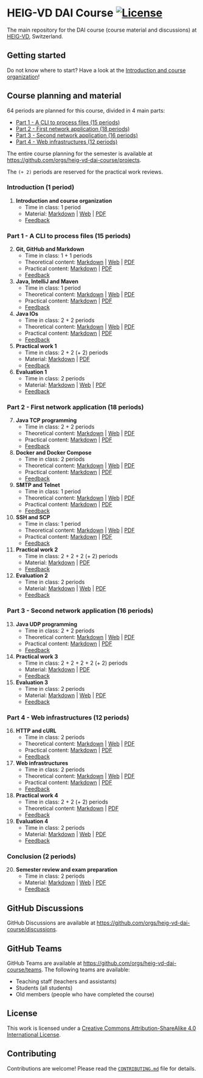 # HEIG-VD DAI Course [![License](https://img.shields.io/github/license/heig-vd-dai-course/heig-vd-dai-course)](./LICENSE.md)

[feedback-01]: #
[feedback-02]: #
[feedback-03]: #
[feedback-04]: #
[feedback-05]: #
[feedback-06]: #
[feedback-07]: #
[feedback-08]: #
[feedback-09]: #
[feedback-10]: #
[feedback-11]: #
[feedback-12]: #
[feedback-13]: #
[feedback-14]: #
[feedback-15]: #
[feedback-16]: #
[feedback-17]: #
[feedback-18]: #
[feedback-19]: #
[feedback-20]: #

The main repository for the DAI course (course material and discussions) at [HEIG-VD](https://heig-vd.ch), Switzerland.

## Getting started

Do not know where to start? Have a look at the [Introduction and course organization](./01-introduction-and-course-organization/README.md)!

## Course planning and material

64 periods are planned for this course, divided in 4 main parts:

- [Part 1 - A CLI to process files (15 periods)](#part-1---a-cli-to-process-files-15-periods)
- [Part 2 - First network application (18 periods)](#part-2---first-network-application-18-periods)
- [Part 3 - Second network application (16 periods)](#part-3---second-network-application-16-periods)
- [Part 4 - Web infrastructures (12 periods)](#part-4---web-infrastructures-12-periods)

The entire course planning for the semester is available at <https://github.com/orgs/heig-vd-dai-course/projects>.

The `(+ 2)` periods are reserved for the practical work reviews.

### Introduction (1 period)

1. **Introduction and course organization**
    - Time in class: 1 period
    - Material: [Markdown](./01-introduction-and-course-organization/README.md) | [Web](https://heig-vd-dai-course.github.io/heig-vd-dai-course/01-introduction-and-course-organization/) | [PDF](https://heig-vd-dai-course.github.io/heig-vd-dai-course/01-introduction-and-course-organization/01-introduction-and-course-organization.pdf)<!-- | [Video (in French)]() -->
    - [Feedback][feedback-01]

### Part 1 - A CLI to process files (15 periods)

2. **Git, GitHub and Markdown**
    - Time in class: 1 + 1 periods
    - Theoretical content: [Markdown](./02-git-github-and-markdown/README.md) | [Web](https://heig-vd-dai-course.github.io/heig-vd-dai-course/02-git-github-and-markdown/) | [PDF](https://heig-vd-dai-course.github.io/heig-vd-dai-course/02-git-github-and-markdown/02-git-github-and-markdown.pdf)<!-- | [Video (in French)]() -->
    - Practical content: [Markdown](./02-git-github-and-markdown/PRACTICAL_CONTENT.md) | [PDF](https://heig-vd-dai-course.github.io/heig-vd-dai-course/02-git-github-and-markdown/02-git-github-and-markdown-practical-content.pdf)
    - [Feedback][feedback-02]
3. **Java, IntelliJ and Maven**
    - Time in class: 1 period
    - Theoretical content: [Markdown](./03-java-intellij-and-maven/README.md) | [Web](https://heig-vd-dai-course.github.io/heig-vd-dai-course/03-java-intellij-and-maven/) | [PDF](https://heig-vd-dai-course.github.io/heig-vd-dai-course/03-java-intellij-and-maven/03-java-intellij-and-maven.pdf)<!-- | [Video (in French)]() -->
    - Practical content: [Markdown](./03-java-intellij-and-maven/PRACTICAL_CONTENT.md) | [PDF](https://heig-vd-dai-course.github.io/heig-vd-dai-course/03-java-intellij-and-maven/03-java-intellij-and-maven-practical-content.pdf)
    - [Feedback][feedback-03]
4. **Java IOs**
    - Time in class: 2 + 2 periods
    - Theoretical content: [Markdown](./04-java-ios/README.md) | [Web](https://heig-vd-dai-course.github.io/heig-vd-dai-course/04-java-ios/) | [PDF](https://heig-vd-dai-course.github.io/heig-vd-dai-course/04-java-ios/04-java-ios.pdf)<!-- | [Video (in French)]() -->
    - Practical content: [Markdown](./04-java-ios/PRACTICAL_CONTENT.md) | [PDF](https://heig-vd-dai-course.github.io/heig-vd-dai-course/04-java-ios/04-java-ios-practical-content.pdf)
    - [Feedback][feedback-04]
5. **Practical work 1**
    - Time in class: 2 + 2 (+ 2) periods
    - Material: [Markdown](./05-practical-work-1/README.md) | [PDF](https://heig-vd-dai-course.github.io/heig-vd-dai-course/05-practical-work-1/05-practical-work-1.pdf)
    - [Feedback][feedback-05]
6. **Evaluation 1**
    - Time in class: 2 periods
    - Material: [Markdown](./06-evaluation-1/README.md) | [Web](https://heig-vd-dai-course.github.io/heig-vd-dai-course/06-evaluation-1/) | [PDF](https://heig-vd-dai-course.github.io/heig-vd-dai-course/06-evaluation-1/06-evaluation-1.pdf)<!-- | [Video (in French)]() -->
    - [Feedback][feedback-06]

### Part 2 - First network application (18 periods)

7. **Java TCP programming**
    - Time in class: 2 + 2 periods
    - Theoretical content: [Markdown](./07-java-tcp-programming/README.md) | [Web](https://heig-vd-dai-course.github.io/heig-vd-dai-course/07-java-tcp-programming/) | [PDF](https://heig-vd-dai-course.github.io/heig-vd-dai-course/07-java-tcp-programming/07-java-tcp-programming.pdf)<!-- | [Video (in French)]() -->
    - Practical content: [Markdown](./07-java-tcp-programming/PRACTICAL_CONTENT.md) | [PDF](https://heig-vd-dai-course.github.io/heig-vd-dai-course/07-java-tcp-programming/07-java-tcp-programming-practical-content.pdf)
    - [Feedback][feedback-07]
8. **Docker and Docker Compose**
    - Time in class: 2 periods
    - Theoretical content: [Markdown](./08-docker-and-docker-compose/README.md) | [Web](https://heig-vd-dai-course.github.io/heig-vd-dai-course/08-docker-and-docker-compose/) | [PDF](https://heig-vd-dai-course.github.io/heig-vd-dai-course/08-docker-and-docker-compose/08-docker-and-docker-compose.pdf)<!-- | [Video (in French)]() -->
    - Practical content: [Markdown](./08-docker-and-docker-compose/PRACTICAL_CONTENT.md) | [PDF](https://heig-vd-dai-course.github.io/heig-vd-dai-course/08-docker-and-docker-compose/08-docker-and-docker-compose-practical-content.pdf)
    - [Feedback][feedback-08]
9. **SMTP and Telnet**
    - Time in class: 1 period
    - Theoretical content: [Markdown](./09-smtp-and-telnet/README.md) | [Web](https://heig-vd-dai-course.github.io/heig-vd-dai-course/09-smtp-and-telnet/) | [PDF](https://heig-vd-dai-course.github.io/heig-vd-dai-course/09-smtp-and-telnet/09-smtp-and-telnet.pdf)<!-- | [Video (in French)]() -->
    - Practical content: [Markdown](./09-smtp-and-telnet/PRACTICAL_CONTENT.md) | [PDF](https://heig-vd-dai-course.github.io/heig-vd-dai-course/09-smtp-and-telnet/09-smtp-and-telnet-practical-content.pdf)
    - [Feedback][feedback-09]
10. **SSH and SCP**
    - Time in class: 1 period
    - Theoretical content: [Markdown](./10-ssh-and-scp/README.md) | [Web](https://heig-vd-dai-course.github.io/heig-vd-dai-course/10-ssh-and-scp/) | [PDF](https://heig-vd-dai-course.github.io/heig-vd-dai-course/10-ssh-and-scp/10-ssh-and-scp.pdf)<!-- | [Video (in French)]() -->
    - Practical content: [Markdown](./10-ssh-and-scp/PRACTICAL_CONTENT.md) | [PDF](https://heig-vd-dai-course.github.io/heig-vd-dai-course/10-ssh-and-scp/10-ssh-and-scp-practical-content.pdf)
    - [Feedback][feedback-10]
11. **Practical work 2**
    - Time in class: 2 + 2 + 2 (+ 2) periods
    - Material: [Markdown](./11-practical-work-2/README.md) | [PDF](https://heig-vd-dai-course.github.io/heig-vd-dai-course/11-practical-work-2/11-practical-work-2.pdf)
    - [Feedback][feedback-11]
12. **Evaluation 2**
    - Time in class: 2 periods
    - Material: [Markdown](./12-evaluation-2/README.md) | [Web](https://heig-vd-dai-course.github.io/heig-vd-dai-course/12-evaluation-2/) | [PDF](https://heig-vd-dai-course.github.io/heig-vd-dai-course/12-evaluation-2/12-evaluation-2.pdf)<!-- | [Video (in French)]() -->
    - [Feedback][feedback-12]

### Part 3 - Second network application (16 periods)

13. **Java UDP programming**
    - Time in class: 2 + 2 periods
    - Theoretical content: [Markdown](./13-java-udp-programming/README.md) | [Web](https://heig-vd-dai-course.github.io/heig-vd-dai-course/13-java-udp-programming/) | [PDF](https://heig-vd-dai-course.github.io/heig-vd-dai-course/13-java-udp-programming/13-java-udp-programming.pdf)<!-- | [Video (in French)]() -->
    - Practical content: [Markdown](./13-java-udp-programming/PRACTICAL_CONTENT.md) | [PDF](https://heig-vd-dai-course.github.io/heig-vd-dai-course/13-java-udp-programming/13-java-udp-programming-practical-content.pdf)
    - [Feedback][feedback-13]
14. **Practical work 3**
    - Time in class: 2 + 2 + 2 + 2 (+ 2) periods
    - Material: [Markdown](./14-practical-work-3/README.md) | [PDF](https://heig-vd-dai-course.github.io/heig-vd-dai-course/14-practical-work-3/14-practical-work-3.pdf)
    - [Feedback][feedback-14]
15. **Evaluation 3**
    - Time in class: 2 periods
    - Material: [Markdown](./15-evaluation-3/README.md) | [Web](https://heig-vd-dai-course.github.io/heig-vd-dai-course/15-evaluation-3/) | [PDF](https://heig-vd-dai-course.github.io/heig-vd-dai-course/15-evaluation-3/15-evaluation-3.pdf)<!-- | [Video (in French)]() -->
    - [Feedback][feedback-15]

### Part 4 - Web infrastructures (12 periods)

16. **HTTP and cURL**
    - Time in class: 2 periods
    - Theoretical content: [Markdown](./16-http-and-curl/README.md) | [Web](https://heig-vd-dai-course.github.io/heig-vd-dai-course/16-http-and-curl/) | [PDF](https://heig-vd-dai-course.github.io/heig-vd-dai-course/16-http-and-curl/16-http-and-curl.pdf)<!-- | [Video (in French)]() -->
    - Practical content: [Markdown](./16-http-and-curl/PRACTICAL_CONTENT.md) | [PDF](https://heig-vd-dai-course.github.io/heig-vd-dai-course/16-http-and-curl/16-http-and-curl-practical-content.pdf)
    - [Feedback][feedback-16]
17. **Web infrastructures**
    - Time in class: 2 periods
    - Theoretical content: [Markdown](./17-web-infrastructures/README.md) | [Web](https://heig-vd-dai-course.github.io/heig-vd-dai-course/17-web-infrastructures/) | [PDF](https://heig-vd-dai-course.github.io/heig-vd-dai-course/17-web-infrastructures/17-web-infrastructures.pdf)<!-- | [Video (in French)]() -->
    - Practical content: [Markdown](./17-web-infrastructures/PRACTICAL_CONTENT.md) | [PDF](https://heig-vd-dai-course.github.io/heig-vd-dai-course/17-web-infrastructures/17-web-infrastructures-practical-content.pdf)
    - [Feedback][feedback-17]
18. **Practical work 4**
    - Time in class: 2 + 2 (+ 2) periods
    - Theoretical content: [Markdown](./18-practical-work-4/README.md) | [PDF](https://heig-vd-dai-course.github.io/heig-vd-dai-course/18-practical-work-4/18-practical-work-4.pdf)
    - [Feedback][feedback-18]
19. **Evaluation 4**
    - Time in class: 2 periods
    - Material: [Markdown](./19-evaluation-4/README.md) | [Web](https://heig-vd-dai-course.github.io/heig-vd-dai-course/19-evaluation-4/) | [PDF](https://heig-vd-dai-course.github.io/heig-vd-dai-course/19-evaluation-4/19-evaluation-4.pdf)<!-- | [Video (in French)]() -->
    - [Feedback][feedback-19]

### Conclusion (2 periods)

20. **Semester review and exam preparation**
    - Time in class: 2 periods
    - Material: [Markdown](./20-semester-review-and-exam-preparation/README.md) | [Web](https://heig-vd-dai-course.github.io/heig-vd-dai-course/20-semester-review-and-exam-preparation/) | [PDF](https://heig-vd-dai-course.github.io/heig-vd-dai-course/20-semester-review-and-exam-preparation/20-semester-review-and-exam-preparation.pdf)<!-- | [Video (in French)]() -->
    - [Feedback][feedback-20]

## GitHub Discussions

GitHub Discussions are available at <https://github.com/orgs/heig-vd-dai-course/discussions>.

## GitHub Teams

GitHub Teams are available at <https://github.com/orgs/heig-vd-dai-course/teams>. The following teams are available:

- Teaching staff (teachers and assistants)
- Students (all students)
- Old members (people who have completed the course)

## License

This work is licensed under a [Creative Commons Attribution-ShareAlike 4.0 International License](./LICENSE.md).

## Contributing

Contributions are welcome! Please read the [`CONTRIBUTING.md`](./CONTRIBUTING.md) file for details.
